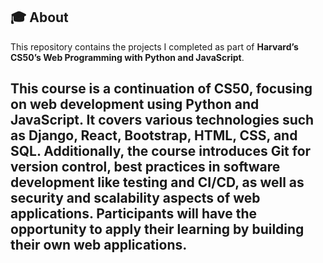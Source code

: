 ## 🎓 About  
This repository contains the projects I completed as part of **Harvard’s CS50’s Web Programming with Python and JavaScript**. 

This course is a continuation of CS50, focusing on web development using Python and JavaScript. It covers various technologies such as Django, React, Bootstrap, HTML, CSS, and SQL. Additionally, the course introduces Git for version control, best practices in software development like testing and CI/CD, as well as security and scalability aspects of web applications. Participants will have the opportunity to apply their learning by building their own web applications.
---
